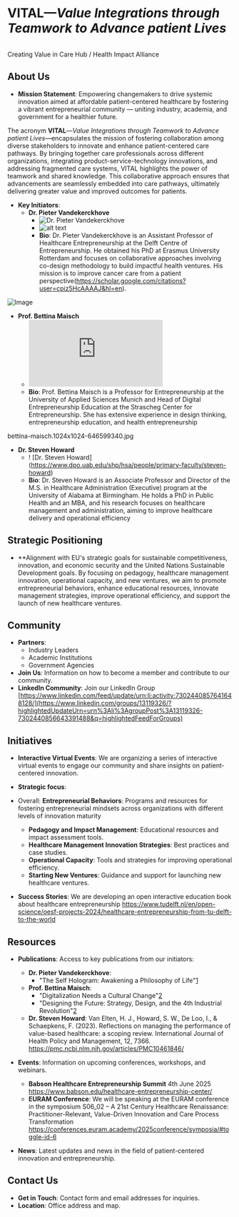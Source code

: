 # **VITAL**—*Value Integrations through Teamwork to Advance patient Lives*

```{figure} Copilotlogo.jpeg
```


Creating Value in Care Hub / Health Impact Alliance

## About Us
- **Mission Statement**: Empowering changemakers to drive systemic innovation aimed at affordable patient-centered healthcare by fostering a vibrant entrepreneurial community — uniting industry, academia, and government for a healthier future.

The acronym **VITAL**—*Value Integrations through Teamwork to Advance patient Lives*—encapsulates the mission of fostering collaboration among diverse stakeholders to innovate and enhance patient-centered care pathways. By bringing together care professionals across different organizations, integrating product-service-technology innovations, and addressing fragmented care systems, VITAL highlights the power of teamwork and shared knowledge. This collaborative approach ensures that advancements are seamlessly embedded into care pathways, ultimately delivering greater value and improved outcomes for patients.



- **Key Initiators**:
  - **Dr. Pieter Vandekerckhove**
    - ![Dr. Pieter Vandekerckhove](https://www.tudelft.nl/en/staff/p.b.m.vandekerckhove/)
    - ![alt text](https://github.com/[username]/[reponame]/blob/[branch]/image.jpg?raw=true)
    - **Bio**: Dr. Pieter Vandekerckhove is an Assistant Professor of Healthcare Entrepreneurship at the Delft Centre of Entrepreneurship. He obtained his PhD at Erasmus University Rotterdam and focuses on collaborative approaches involving co-design methodology to build impactful health ventures. His mission is to improve cancer care from a patient perspective(https://scholar.google.com/citations?user=cpiz5HcAAAAJ&hl=en).
   
![Image](https://github.com/user-attachments/assets/dfcabfd7-8ea6-46ec-a1a6-748a02a4db4e)

  - **Prof. Bettina Maisch**
    - ![Prof. Bettina Maisch](https://www.sce.de/en/team.html)
    - **Bio**: Prof. Bettina Maisch is a Professor for Entrepreneurship at the University of Applied Sciences Munich and Head of Digital Entrepreneurship Education at the Strascheg Center for Entrepreneurship. She has extensive experience in design thinking, entrepreneurship education, and health entrepreneurship

bettina-maisch.1024x1024-646599340.jpg


  - **Dr. Steven Howard**
    - ! [Dr. Steven Howard] (https://www.dpo.uab.edu/shp/hsa/people/primary-faculty/steven-howard)
    - **Bio**: Dr. Steven Howard is an Associate Professor and Director of the M.S. in Healthcare Administration (Executive) program at the University of Alabama at Birmingham. He holds a PhD in Public Health and an MBA, and his research focuses on healthcare management and administration, aiming to improve healthcare delivery and operational efficiency 

## Strategic Positioning
- **Alignment with EU's strategic goals for sustainable competitiveness, innovation, and economic security and the United Nations Sustainable Development goals. By focusing on pedagogy, healthcare management innovation, operational capacity, and new ventures, we aim to promote entrepreneurial behaviors, enhance educational resources, innovate management strategies, improve operational efficiency, and support the launch of new healthcare ventures.

## Community
- **Partners**:
  - Industry Leaders
  - Academic Institutions
  - Government Agencies
- **Join Us**: Information on how to become a member and contribute to our community.
- **LinkedIn Community**: Join our LinkedIn Group [https://www.linkedin.com/feed/update/urn:li:activity:7302440857641648128/](https://www.linkedin.com/groups/13119326/?highlightedUpdateUrn=urn%3Ali%3AgroupPost%3A13119326-7302440856643391488&q=highlightedFeedForGroups)

## Initiatives
- **Interactive Virtual Events**: We are organizing a series of interactive virtual events to engage our community and share insights on patient-centered innovation.

- **Strategic focus**:

- Overall: **Entrepreneurial Behaviors**: Programs and resources for fostering entrepreneurial mindsets across organizations with different levels of innovation maturity


  - **Pedagogy and Impact Management**: Educational resources and impact assessment tools.
  - **Healthcare Management Innovation Strategies**: Best practices and case studies.
  - **Operational Capacity**: Tools and strategies for improving operational efficiency.
  - **Starting New Ventures**: Guidance and support for launching new healthcare ventures.

- **Success Stories**: We are developing an open interactive education book about healthcare entrepreneurship https://www.tudelft.nl/en/open-science/oesf-projects-2024/healthcare-entrepreneurship-from-tu-delft-to-the-world

## Resources
- **Publications**: Access to key publications from our initiators:
  - **Dr. Pieter Vandekerckhove**:
    - "The Self Hologram: Awakening a Philosophy of Life"[1](https://scholar.google.com/citations?user=cpiz5HcAAAAJ&hl=en)
  - **Prof. Bettina Maisch**:
    - "Digitalization Needs a Cultural Change"[2](https://www.zotero.org/maisch)
    - "Designing the Future: Strategy, Design, and the 4th Industrial Revolution"[2](https://www.zotero.org/maisch)
  - **Dr. Steven Howard**:
Van Elten, H. J., Howard, S. W., De Loo, I., & Schaepkens, F. (2023). Reflections on managing the performance of value-based healthcare: a scoping review. International Journal of Health Policy and Management, 12, 7366.
    https://pmc.ncbi.nlm.nih.gov/articles/PMC10461846/

- **Events**: Information on upcoming conferences, workshops, and webinars.
  - **Babson Healthcare Entrepreneurship Summit** 4th June 2025 https://www.babson.edu/healthcare-entrepreneurship-center/
  - **EURAM Conference**: We will be speaking at the EURAM conference in the symposium S06_02 – A 21st Century Healthcare Renaissance: Practitioner-Relevant, Value-Driven Innovation and Care Process Transformation https://conferences.euram.academy/2025conference/symposia/#toggle-id-6

- **News**: Latest updates and news in the field of patient-centered innovation and entrepreneurship.

## Contact Us
- **Get in Touch**: Contact form and email addresses for inquiries.
- **Location**: Office address and map.
